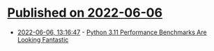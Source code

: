 # [Published on 2022-06-06](index.md)

* [2022-06-06, 13:16:47](https://news.ycombinator.com/item?id=31640049) - [Python 3.11 Performance Benchmarks Are Looking Fantastic](https://www.phoronix.com/scan.php?page=article&item=python-311-benchmarks)
